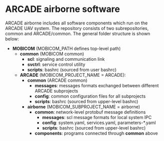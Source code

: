 # ARCADE airborne software

ARCADE airborne includes all software components which run on the ARCADE UAV system.
The repository consists of two subrepositories, common and ARCADE/common.
The general folder structure is shown below:

* __MOBICOM__ (MOBICOM_PATH defines top-level path)
    * __common__ (MOBICOM common)
        * __scl__: signaling and communication link
        * __svctrl__: service control utility
        * __scripts__: bashrc (sourced from user bashrc)
    * __ARCADE__ (MOBICOM_PROJECT_NAME = ARCADE):
        * __common__ (ARCADE common)
            * __messages__: messages formats exchanged between different ARCADE subprojects
            * __config__: common configuration files for all subprojects
            * __scripts__: bashrc (sourced from upper-level bashrc)
        * __airborne__ (MOBICOM_SUBPROJECT_NAME = airborne)
            * __common__: network-level protobuf message definitions
                * __messages__: scl message formats for local system IPC
                * __config__: system.yaml, services.yaml, parameters-*.yaml
                * __scripts__: bashrc (sourced from upper-level bashrc)
            * __components__: programs connected through __common__ above
